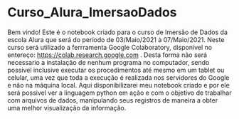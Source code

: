 # Curso_Alura_ImersaoDados
Bem vindo!
Este é o notebook criado para o curso de Imersão de Dados da escola Alura que será do período de  03/Maio/2021 à 07/Maio/2021.
Neste curso será utilizado a ferrramenta Google Colaboratory, disponível no entereço: https://colab.research.google.com . Desta forma não será necessario a instalação de nenhum programa no computador, sendo possivel inclusive executar os procedimentos até mesmo em um tablet ou celular, uma vez que toda a execução é realizada nos servidores do Google e não na máquina local.
Aqui disponibilizarei meu notebook criado e por ele será possivel ver a linguagem python em ação e com o objetivo de trabalhar com arquivos de dados, manipulando seus registros de maneira a obter uma melhor visualização da informação.
